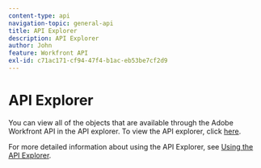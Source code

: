 ```yaml
---
content-type: api
navigation-topic: general-api
title: API Explorer
description: API Explorer
author: John
feature: Workfront API
exl-id: c71ac171-cf94-47f4-b1ac-eb53be7cf2d9
---
```


# API Explorer

You can view all of the objects that are available through the Adobe Workfront API in the API explorer. To view the API explorer, click [here](https://one.workfront.com/s/api-explorer).

For more detailed information about using the API Explorer, see [Using the API Explorer](../../wf-api/general/using-api-explorer.md).
